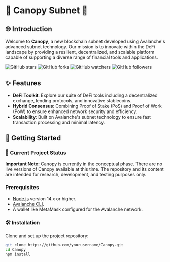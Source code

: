 # 🌿 Canopy Subnet 🌿

## 🌐 Introduction
Welcome to **Canopy**, a new blockchain subnet developed using Avalanche's advanced subnet technology. Our mission is to innovate within the DeFi landscape by providing a resilient, decentralized, and scalable platform capable of supporting a diverse range of financial tools and applications.

![GitHub stars](https://img.shields.io/github/stars/yourusername/Canopy?style=social)
![GitHub forks](https://img.shields.io/github/forks/yourusername/Canopy?style=social)
![GitHub watchers](https://img.shields.io/github/watchers/yourusername/Canopy?style=social)
![GitHub followers](https://img.shields.io/github/followers/yourusername?style=social)

## ✨ Features
- **DeFi Toolkit**: Explore our suite of DeFi tools including a decentralized exchange, lending protocols, and innovative stablecoins.
- **Hybrid Consensus**: Combining Proof of Stake (PoS) and Proof of Work (PoW) to ensure enhanced network security and efficiency.
- **Scalability**: Built on Avalanche's subnet technology to ensure fast transaction processing and minimal latency.

## 🚀 Getting Started

### 📢 Current Project Status
**Important Note:** Canopy is currently in the conceptual phase. There are no live versions of Canopy available at this time. The repository and its content are intended for research, development, and testing purposes only.

### Prerequisites
- [Node.js](https://nodejs.org/) version 14.x or higher.
- [Avalanche CLI](https://docs.avax.network/build/tools/avalanche-cli).
- A wallet like MetaMask configured for the Avalanche network.

### 🛠 Installation
Clone and set up the project repository:
```bash
git clone https://github.com/yourusername/Canopy.git
cd Canopy
npm install
